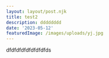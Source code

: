 ```yaml
---
layout: layout/post.njk
title: test2
description: dddddddd
date: '2023-05-12'
featuredImage: /images/uploads/yj.jpg
---
```

dfdfdfdfdfdfdfdfds
